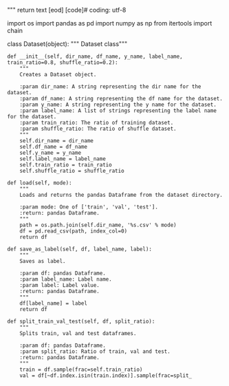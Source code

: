 

"""
        return text
[eod] [code]# coding: utf-8

import os
import pandas as pd
import numpy as np
from itertools import chain

class Dataset(object):
    """ Dataset class"""

    def __init__(self, dir_name, df_name, y_name, label_name, train_ratio=0.8, shuffle_ratio=0.2):
        """
        Creates a Dataset object.

        :param dir_name: A string representing the dir name for the dataset.
        :param df_name: A string representing the df name for the dataset.
        :param y_name: A string representing the y name for the dataset.
        :param label_name: A list of strings representing the label name for the dataset.
        :param train_ratio: The ratio of training dataset.
        :param shuffle_ratio: The ratio of shuffle dataset.
        """
        self.dir_name = dir_name
        self.df_name = df_name
        self.y_name = y_name
        self.label_name = label_name
        self.train_ratio = train_ratio
        self.shuffle_ratio = shuffle_ratio

    def load(self, mode):
        """
        Loads and returns the pandas Dataframe from the dataset directory.

        :param mode: One of ['train', 'val', 'test'].
        :return: pandas Dataframe.
        """
        path = os.path.join(self.dir_name, '%s.csv' % mode)
        df = pd.read_csv(path, index_col=0)
        return df

    def save_as_label(self, df, label_name, label):
        """
        Saves as label.

        :param df: pandas Dataframe.
        :param label_name: Label name.
        :param label: Label value.
        :return: pandas Dataframe.
        """
        df[label_name] = label
        return df

    def split_train_val_test(self, df, split_ratio):
        """
        Splits train, val and test dataframes.

        :param df: pandas Dataframe.
        :param split_ratio: Ratio of train, val and test.
        :return: pandas Dataframe.
        """
        train = df.sample(frac=self.train_ratio)
        val = df[~df.index.isin(train.index)].sample(frac=split_